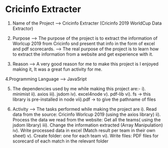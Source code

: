 # Cricinfo Extracter

1. Name of the Project --> Cricinfo Extracter (Cricinfo 2019 WorldCup Data Extractor)


2. Purpose --> The purpose of the project is to extract the information of Worlcup 2019 from Cricinfo snd present that info in the form of excel and pdf scorecards.
           --> The real purpose of the project is to learn how to extract the information from a website and get experience with it.
           
3. Reason --> A very good reason for me to make this project is I enjoyed making it, It was a great fun activity for me.


4.Programming Language --> JavaSript

5. The dependencies used by me while making this project are:-
        i). minimist
        ii). axios
        iii). jsdom
        iv). excel4node
        v). pdf-lib
        vi). fs -> this library is pre-installed in node
        vii).pdf -> to give the pathname of files


6. Activity --> The tasks performed while making the project are
        i). Read data from the source: Cricinfo Worlcup 2019 (using the axios library)
        ii). Process the data we read from the website: Get all the teams( using the jsdom library)
        iii). Change the information extracted (Array Manipulation)
        iv). Write processed data in excel (Match result per team in their own sheet)
        v). Create folder: one for each team
        vi). Write files: PDF files for scorecard of each match in the relevant folder
